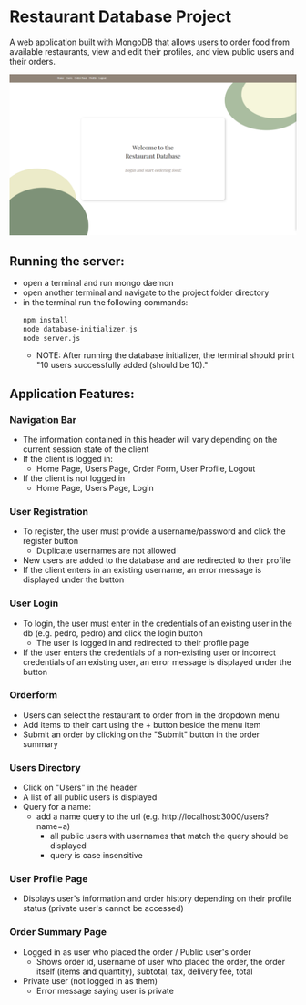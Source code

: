 # Restaurant Database Project
A web application built with MongoDB that allows users to order food from available restaurants, view and edit their profiles, and view public users and their orders. 

![](public/images/homepage.png)

## Running the server:
- open a terminal and run mongo daemon
- open another terminal and navigate to the project folder directory
- in the terminal run the following commands:
    ```
    npm install
    node database-initializer.js
    node server.js
    ```
    - NOTE: After running the database initializer, the terminal should print "10 users successfully added (should be 10)."

## Application Features:
### Navigation Bar
- The information contained in this header will vary depending on the current session state of the client
- If the client is logged in:
    - Home Page, Users Page, Order Form, User Profile, Logout
- If the client is not logged in
    - Home Page, Users Page, Login

### User Registration
- To register, the user must provide a username/password and click the register button
    - Duplicate usernames are not allowed
- New users are added to the database and are redirected to their profile 
- If the client enters in an existing username, an error message is displayed under the button 

### User Login
- To login, the user must enter in the credentials of an existing user in the db (e.g. pedro, pedro) and click the login button
    - The user is logged in and redirected to their profile page
- If the user enters the credentials of a non-existing user or incorrect credentials of an existing user, an error message is displayed under the button

### Orderform
- Users can select the restaurant to order from in the dropdown menu
- Add items to their cart using the + button beside the menu item
- Submit an order by clicking on the "Submit" button in the order summary

### Users Directory
- Click on "Users" in the header 
- A list of all public users is displayed 
- Query for a name: 
    - add a name query to the url (e.g. http://localhost:3000/users?name=a)
        - all public users with usernames that match the query should be displayed
        - query is case insensitive 

### User Profile Page
- Displays user's information and order history depending on their profile status (private user's cannot be accessed)

### Order Summary Page
- Logged in as user who placed the order / Public user's order
    - Shows order id, username of user who placed the order, the order itself (items and quantity),
      subtotal, tax, delivery fee, total 
- Private user (not logged in as them)
    - Error message saying user is private
